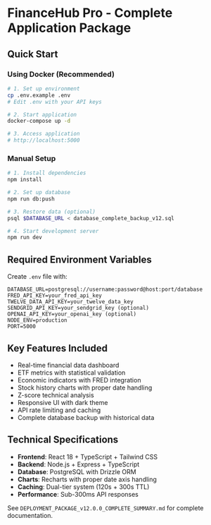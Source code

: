 # FinanceHub Pro - Complete Application Package

## Quick Start

### Using Docker (Recommended)
```bash
# 1. Set up environment
cp .env.example .env
# Edit .env with your API keys

# 2. Start application
docker-compose up -d

# 3. Access application
# http://localhost:5000
```

### Manual Setup
```bash
# 1. Install dependencies
npm install

# 2. Set up database
npm run db:push

# 3. Restore data (optional)
psql $DATABASE_URL < database_complete_backup_v12.sql

# 4. Start development server
npm run dev
```

## Required Environment Variables

Create `.env` file with:
```env
DATABASE_URL=postgresql://username:password@host:port/database
FRED_API_KEY=your_fred_api_key
TWELVE_DATA_API_KEY=your_twelve_data_key
SENDGRID_API_KEY=your_sendgrid_key (optional)
OPENAI_API_KEY=your_openai_key (optional)
NODE_ENV=production
PORT=5000
```

## Key Features Included

- Real-time financial data dashboard
- ETF metrics with statistical validation
- Economic indicators with FRED integration
- Stock history charts with proper date handling
- Z-score technical analysis
- Responsive UI with dark theme
- API rate limiting and caching
- Complete database backup with historical data

## Technical Specifications

- **Frontend**: React 18 + TypeScript + Tailwind CSS
- **Backend**: Node.js + Express + TypeScript
- **Database**: PostgreSQL with Drizzle ORM
- **Charts**: Recharts with proper date axis handling
- **Caching**: Dual-tier system (120s + 300s TTL)
- **Performance**: Sub-300ms API responses

See `DEPLOYMENT_PACKAGE_v12.0.0_COMPLETE_SUMMARY.md` for complete documentation.